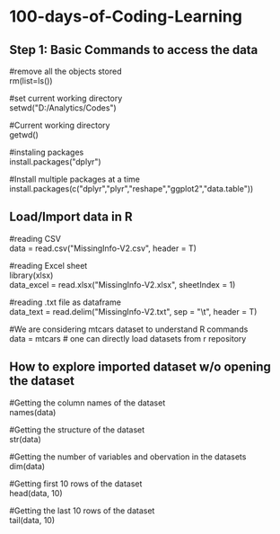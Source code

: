 # 100-days-of-Coding-Learning

## Step 1: Basic Commands to access the data

#remove all the objects stored <br />
rm(list=ls())

#set current working directory <br />
setwd("D:/Analytics/Codes")

#Current working directory <br />
getwd()

#instaling packages <br />
install.packages("dplyr")

#Install multiple packages at a time <br />
install.packages(c("dplyr","plyr","reshape","ggplot2","data.table"))

## Load/Import data in R
#reading CSV <br />
data = read.csv("MissingInfo-V2.csv", header = T) 

#reading Excel sheet <br />
library(xlsx) <br />
data_excel = read.xlsx("MissingInfo-V2.xlsx", sheetIndex = 1)

#reading .txt file as dataframe <br />
data_text = read.delim("MissingInfo-V2.txt", sep = "\t", header = T) 

#We are considering mtcars dataset to understand R commands <br />
data = mtcars  # one can directly load datasets from r repository <br />

## How to explore imported dataset w/o opening the dataset
#Getting the column names of the dataset <br />
names(data)

#Getting the structure of the dataset <br />
str(data)

#Getting the number of variables and obervation in the datasets <br />
dim(data)

#Getting first 10 rows of the dataset <br />
head(data, 10)

#Getting the last 10 rows of the dataset <br />
tail(data, 10)
